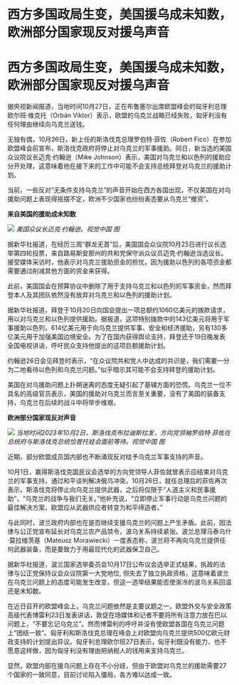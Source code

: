 # 西方多国政局生变，美国援乌成未知数，欧洲部分国家现反对援乌声音

# 西方多国政局生变，美国援乌成未知数，欧洲部分国家现反对援乌声音

据央视新闻报道，当地时间10月27日，正在布鲁塞尔出席欧盟峰会的匈牙利总理欧尔班·维克托（Orbán
Viktor）表示，欧盟的乌克兰战略已经失败，匈牙利没有任何理由继续向乌克兰送钱。

无独有偶，10月26日，新上任的斯洛伐克总理罗伯特·菲佐（Robert
Fico）在参加欧盟峰会前宣布，斯洛伐克政府将停止对乌克兰的军事援助。同日，新当选的美国众议院议长迈克·约翰逊（Mike
Johnson）表示，美国对乌克兰和以色列的援助应分开处理，这意味着他在接下来的工作中可能不会支持总统拜登对乌克兰的援助计划。

当前，一些反对“无条件支持乌克兰”的声音开始在西方各国出现，不仅美国在对乌援助问题上表现得摇摆不定，欧洲不少国家也纷纷表态要从乌克兰“撤资”。

**来自美国的援助成未知数**

![](https://inews.gtimg.com/om_bt/OYHWq2-pTEEcNjWbcLRcZSusBCdmwqPG1vgH16volui9IAA/1000)
_美国众议长迈克·约翰逊。视觉中国 图_

据新华社报道，在经历三周“群龙无首”后，美国国会众议院10月25日进行议长选举第四轮投票，来自路易斯安那州的共和党保守派众议员迈克·约翰逊当选议长。接受媒体采访时，他表示对乌克兰援助资金的担忧，因为援助以色列的各项资金都需要通过削减其他方面的资金来获得。

此前，美国国会在预算协议中删除了用于支持乌克兰和以色列的军事资金，然而拜登本人及其团队依然没有放弃对乌克兰和以色列的援助计划。

据新华社报道，拜登于10月20日向国会提出一项总额约1060亿美元的拨款请求，用以对乌克兰和以色列提供援助。据报道，这项特别拨款中的143亿美元将用于军事援助以色列，614亿美元用于向乌克兰提供军事、安全和经济援助，另有130多亿美元用于加强美国边境安全。为了在国内获得舆论支持，拜登还于19日晚发表全国电视讲话，呼吁民众支持他提出的这项巨额援助计划。

约翰逊26日会见拜登时表示，“在众议院共和党人中达成的共识是，我们需要一分为二地看待以色列和乌克兰问题。”似乎暗示其可能不会支持拜登的援助计划。

美国在对乌援助问题上扑朔迷离的态度无疑引起了基辅方面的恐慌。乌克兰一位不具名的高级官员表示，美国的援助对乌克兰而言至关重要，没有了美国的装备支持，乌克兰在后续的战斗中将举步维艰。

**欧洲部分国家现反对声音**

![](https://inews.gtimg.com/om_bt/O-Wy36WvuqVrpG8WsUEgPi8B6aH88W9RldihB9RMMeKZgAA/1000)
_当地时间2023年10月2日，斯洛伐克布拉迪斯拉发，方向党领袖罗伯特·菲佐在总统府与斯洛伐克总统恰普托娃会面前等待。视觉中国 图_

近期，部分欧盟成员国内部也不断涌现反对给予乌克兰军事支持的声音。

10月1日，赢得斯洛伐克国民议会选举的方向党领导人菲佐就曾表示应结束对乌克兰的军事支持，通过和平谈判解决俄乌冲突。10月26日，就任总理后的菲佐再次表示，斯洛伐克将停止向乌克兰提供武器，之后将仅限于“人道主义和民事援助”，“乌克兰的战争与我们无关。”他补充说，“立即停止军事行动是乌克兰问题的最佳解决方案，欧盟应从武器供应者转变为和平缔造者。”

与此同时，波兰政府内部也在是否继续支援乌克兰的问题上产生矛盾。此前，因法律与公正党宣布延长对乌克兰农产品禁令，波乌关系持续紧张。波兰总理马泰乌什·莫拉维茨基（Mateusz
Morawiecki）一度表态称，波兰将不再向乌克兰提供任何武器装备，而是要致力于用最现代化的武器保卫自己。

据新华社报道，波兰国家选举委员会10月17日公布议会选举正式结果，执政的法律与公正党保持议会众议院第一大党地位,
但失去了独立执政资格，这意味着波兰在乌克兰问题上的态度可能发生改变，但这一选举结果能否使渐冷的波乌关系回温还是未知数。

在近日召开的欧盟峰会上，乌克兰问题依然是主要议题之一。欧盟外交与安全政策高级代表博雷利23日发表讲话，敦促在场媒体和记者不要将所有注意力放在巴以问题上，“不要忘记乌克兰”。然而博雷利的呼吁并没有使欧盟各国在乌克兰问题上“团结一致”。匈牙利和斯洛伐克总理在峰会上对欧盟向乌克兰提供500亿欧元财政支持的计划提出异议。匈牙利总理欧尔班27日表示，匈牙利既没有能力、也不愿意这样做，因为匈牙利没有理由把纳税人的钱用来支持乌克兰。

显然，欧盟内部在援乌问题上存在不小分歧，但由于欧盟对乌克兰的援助需要27个国家的一致同意，目前讨论陷入僵局，各方难以达成一致。

